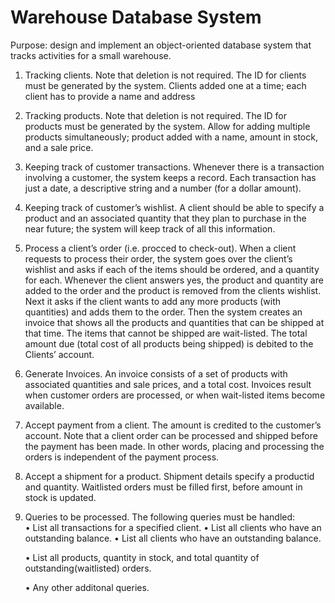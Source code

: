 # Warehouse Database System 

Purpose: design and implement an object-oriented database system that tracks activities for a small warehouse.

1. Tracking clients. Note that deletion is not required. The ID for clients must be generated
by the system. Clients added one at a time; each client has to provide a name and address

2. Tracking products. Note that deletion is not required. The ID for products must be
generated by the system. Allow for adding multiple products simultaneously; product
added with a name, amount in stock, and a sale price.

3. Keeping track of customer transactions. Whenever there is a transaction involving a customer,
the system keeps a record. Each transaction has just a date, a descriptive string and a number
(for a dollar amount).

4. Keeping track of customer’s wishlist. A client should be able to specify a product and an
associated quantity that they plan to purchase in the near future; the system will keep track
of all this information.

5. Process a client’s order (i.e. procced to check-out). When a client requests to process their
order, the system goes over the client’s wishlist and asks if each of the items should be ordered,
and a quantity for each. Whenever the client answers yes, the product and quantity are added
to the order and the product is removed from the clients wishlist. Next it asks if the client
wants to add any more products (with quantities) and adds them to the order. Then the
system creates an invoice that shows all the products and quantities that can be shipped at
that time. The items that cannot be shipped are wait-listed. The total amount due (total
cost of all products being shipped) is debited to the Clients’ account.

6. Generate Invoices. An invoice consists of a set of products with associated quantities and
sale prices, and a total cost. Invoices result when customer orders are processed, or when
wait-listed items become available.

7. Accept payment from a client. The amount is credited to the customer’s account. Note that
a client order can be processed and shipped before the payment has been made. In other
words, placing and processing the orders is independent of the payment process.

8. Accept a shipment for a product. Shipment details specify a productid and quantity. Waitlisted
orders must be filled first, before amount in stock is updated.

9. Queries to be processed. The following queries must be handled:    
    • List all transactions for a specified client.
    • List all clients who have an outstanding balance.
      • List all clients who have an outstanding balance.
   
      • List all products, quantity in stock, and total quantity of outstanding(waitlisted) orders.
   
      • Any other additonal queries.
